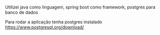
Utilizei java como linguagem, spring boot como framework, postgres para banco de dados


Para rodar a aplicação tenha postgres instalado
https://www.postgresql.org/download/
